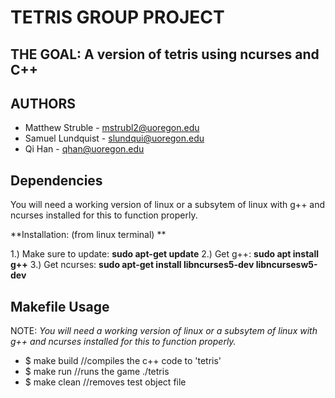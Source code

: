 # TETRIS GROUP PROJECT
## THE GOAL: A version of tetris using ncurses and C++


## AUTHORS
- Matthew Struble - mstrubl2@uoregon.edu
- Samuel Lundquist - slundqui@uoregon.edu
- Qi Han - qhan@uoregon.edu

## Dependencies
You will need a working version of linux or a subsytem of linux
with g++ and ncurses installed for this to function properly.

**Installation: (from linux terminal) **

1.) Make sure to update: **sudo apt-get update**
2.) Get g++: **sudo apt install g++**
3.) Get ncurses: **sudo apt-get install libncurses5-dev libncursesw5-dev**

## Makefile Usage
NOTE: *You will need a working version of linux or a subsytem of linux
with g++ and ncurses installed for this to function properly.*
- $ make build //compiles the c++ code to 'tetris'
- $ make run //runs the game ./tetris
- $ make clean //removes test object file

